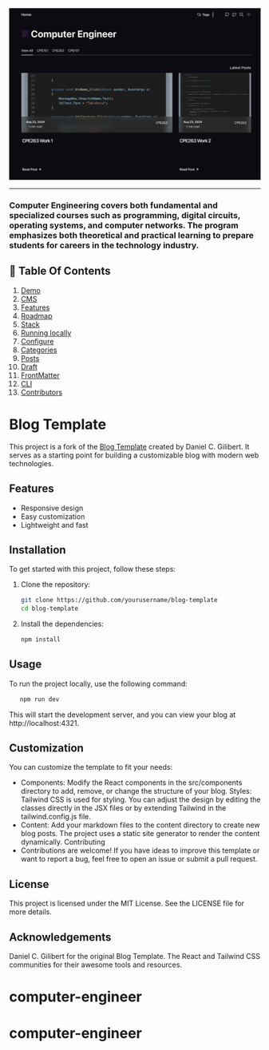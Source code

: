 <div align="center">

<img src="public/project.png" alt="Screenshot" />

<hr/>
</div>
<h3>
 Computer Engineering covers both fundamental and specialized courses such as programming, digital circuits, operating systems, and computer networks. The program emphasizes both theoretical and practical learning to prepare students for careers in the technology industry.
</h3>



## 📌 Table Of Contents

1. [Demo](#-Demo)
2. [CMS](#-Tina-CMS)
3. [Features](#-Features)
4. [Roadmap](#-Roadmap)
5. [Stack](#-Stack)
6. [Running locally](#-Running-Locally)
7. [Configure](#-Configure)
8. [Categories](#-Adding-a-category)
9. [Posts](#-Adding-a-post)
10. [Draft](#-Activating-draft-mode)
11. [FrontMatter](#-Frontmatter)
12. [CLI](#-Commands)
13. [Contributors](#-Contributors)

# Blog Template

This project is a fork of the [Blog Template](https://github.com/danielcgilibert/blog-template) created by Daniel C. Gilibert. It serves as a starting point for building a customizable blog with modern web technologies.

## Features

- Responsive design
- Easy customization
- Lightweight and fast

## Installation

To get started with this project, follow these steps:

1. Clone the repository:

   ```bash
   git clone https://github.com/yourusername/blog-template
   cd blog-template
   ```

2. Install the dependencies:
   ```bash
   npm install
   ```

## Usage
To run the project locally, use the following command:
```bash
   npm run dev
```

This will start the development server, and you can view your blog at http://localhost:4321.

## Customization
You can customize the template to fit your needs:

- Components: Modify the React components in the src/components directory to add, remove, or change the structure of your blog.
Styles: Tailwind CSS is used for styling. You can adjust the design by editing the classes directly in the JSX files or by extending Tailwind in the tailwind.config.js file.
- Content: Add your markdown files to the content directory to create new blog posts. The project uses a static site generator to render the content dynamically.
Contributing
- Contributions are welcome! If you have ideas to improve this template or want to report a bug, feel free to open an issue or submit a pull request.

## License
This project is licensed under the MIT License. See the LICENSE file for more details.

## Acknowledgements
Daniel C. Gilibert for the original Blog Template.
The React and Tailwind CSS communities for their awesome tools and resources.

# computer-engineer
# computer-engineer
